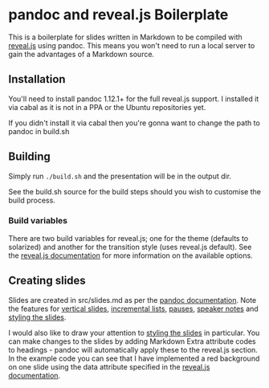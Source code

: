 pandoc and reveal.js Boilerplate
================================
This is a boilerplate for slides written in Markdown to be compiled with [reveal.js](http://lab.hakim.se/reveal-js) using pandoc. This means you won't need to run a local server to gain the advantages of a Markdown source.

## Installation
You'll need to install pandoc 1.12.1+ for the full reveal.js support. I installed it via cabal as it is not in a PPA or the Ubuntu repositories yet.

If you didn't install it via cabal then you're gonna want to change the path to pandoc in build.sh

## Building
Simply run `./build.sh` and the presentation will be in the output dir.

See the build.sh source for the build steps should you wish to customise the build process.

### Build variables
There are two build variables for reveal.js; one for the theme (defaults to solarized) and another for the transition style (uses reveal.js default). See the [reveal.js documentation](https://github.com/hakimel/reveal.js#configuration) for more information on the available options.

## Creating slides
Slides are created in src/slides.md as per the [pandoc documentation](http://johnmacfarlane.net/pandoc/demo/example19/Producing-slide-shows-with-Pandoc.html). Note the features for [vertical slides](http://johnmacfarlane.net/pandoc/demo/example19/Structuring-the-slide-show.html#Structuring-the-slide-show), [incremental lists](http://johnmacfarlane.net/pandoc/demo/example19/Incremental-lists.html#Incremental-lists), [pauses](http://johnmacfarlane.net/pandoc/demo/example19/Inserting-pauses.html#Inserting-pauses), [speaker notes](http://johnmacfarlane.net/pandoc/demo/example19/Speaker-notes.html#Speaker-notes) and [styling the slides](http://johnmacfarlane.net/pandoc/demo/example19/Styling-the-slides.html#Styling-the-slides).

I would also like to draw your attention to [styling the slides](http://johnmacfarlane.net/pandoc/demo/example19/Styling-the-slides.html#Styling-the-slides) in particular. You can make changes to the slides by adding Markdown Extra attribute codes to headings - pandoc will automatically apply these to the reveal.js section. In the example code you can see that I have implemented a red background on one slide using the data attribute specified in the [reveal.js documentation](https://github.com/hakimel/reveal.js#slide-backgrounds).
